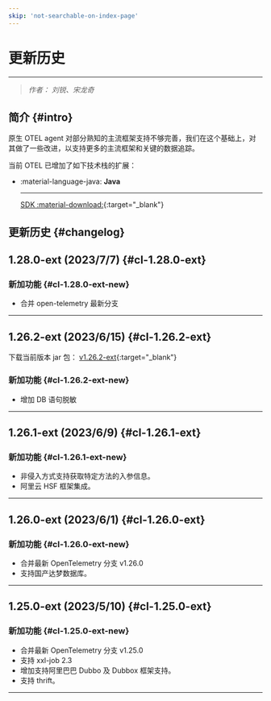 ```yaml
---
skip: 'not-searchable-on-index-page'
---
```


# 更新历史

---

> *作者： 刘锐、宋龙奇*

## 简介 {#intro}

原生 OTEL agent 对部分熟知的主流框架支持不够完善，我们在这个基础上，对其做了一些改进，以支持更多的主流框架和关键的数据追踪。

当前 OTEL 已增加了如下技术栈的扩展：

<!-- markdownlint-disable MD046 MD030 -->
<div class="grid cards" markdown>

-   :material-language-java: **Java**

    ---

    [SDK :material-download:](https://static.<<<custom_key.brand_main_domain>>>/dd-image/opentelemetry-javaagent.jar){:target="_blank"}

</div>
<!-- markdownlint-enable -->

## 更新历史 {#changelog}

<!--

更新历史可以参考 DataKit 的基本范式：

## 1.2.3(2022/12/12) {#cl-1.2.3}
本次发布主要有如下更新：

### 新加功能 {#cl-1.2.3-new}
### 问题修复 {#cl-1.2.3-fix}
### 功能优化 {#cl-1.2.3-opt}
### 兼容调整 {#cl-1.2.3-brk}

--->

## 1.28.0-ext (2023/7/7) {#cl-1.28.0-ext}

### 新加功能 {#cl-1.28.0-ext-new}

- 合并 open-telemetry 最新分支

---

## 1.26.2-ext (2023/6/15) {#cl-1.26.2-ext}
下载当前版本 jar 包： [v1.26.2-ext](https://static.<<<custom_key.brand_main_domain>>>/dd-image/opentelemetry-javaagent-1.26.2-ext.jar){:target="_blank"}

### 新加功能 {#cl-1.26.2-ext-new}

- 增加 DB 语句脱敏

---

## 1.26.1-ext (2023/6/9) {#cl-1.26.1-ext}

### 新加功能 {#cl-1.26.1-ext-new}

- 非侵入方式支持获取特定方法的入参信息。
- 阿里云 HSF 框架集成。

---

## 1.26.0-ext (2023/6/1) {#cl-1.26.0-ext}

### 新加功能 {#cl-1.26.0-ext-new}

- 合并最新 OpenTelemetry 分支 v1.26.0
- 支持国产达梦数据库。

---

## 1.25.0-ext (2023/5/10) {#cl-1.25.0-ext}

### 新加功能 {#cl-1.25.0-ext-new}

- 合并最新 OpenTelemetry 分支 v1.25.0
- 支持 xxl-job 2.3
- 增加支持阿里巴巴 Dubbo 及 Dubbox 框架支持。
- 支持 thrift。

---
